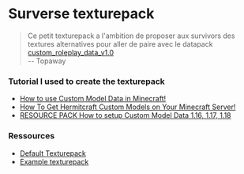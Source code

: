 # Surverse texturepack

> Ce petit texturepack a l'ambition de proposer aux survivors des textures alternatives pour aller de paire avec le datapack [custom_roleplay_data_v1.0](https://www.curseforge.com/minecraft/customization/custom-roleplay-data-datapack)  
> -- Topaway

### Tutorial I used to create the texturepack
 - [How to use Custom Model Data in Minecraft!](https://www.youtube.com/watch?v=HrFMdcjonyo)
 - [How To Get Hermitcraft Custom Models on Your Minecraft Server!](https://www.youtube.com/watch?v=dtcZhtZ0PqI)
 - [RESOURCE PACK How to setup Custom Model Data 1.16, 1.17, 1.18](https://www.youtube.com/watch?v=poLJ8xxUKVE)

### Ressources
 - [Default Texturepack](https://ia904601.us.archive.org/35/items/default-pack-1.18/Default%20Pack%201.18.zip)
 - [Example texturepack](https://www.weswepengu.com/custommodeldata.html)